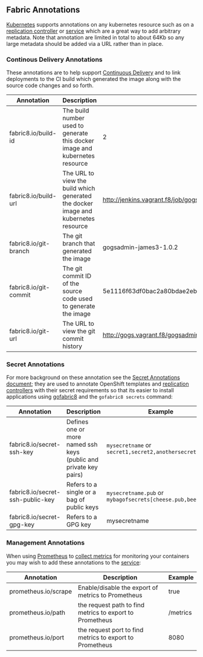 ## Fabric Annotations

<a href="http://kubernetes.io/">Kubernetes</a> supports annotations on any kubernetes resource such as on a [replication controller](replicationController.html) or [service](services.html) which are a great way to add arbitrary metadata. Note that annotation are limited in total to about 64Kb so any large metadata should be added via a URL rather than in place.

### Continous Delivery Annotations

These annotations are to help support [Continuous Delivery](cdelivery.html) and to link deployments to the CI build which generated the image along with the source code changes and so forth.

| Annotation | Description | Example |
|------------|-------------|---------|
| fabric8.io/build-id| The build number used to generate this docker image and kubernetes resource | 2 |
| fabric8.io/build-url| The URL to view the build which generated the docker image and kubernetes resource | http://jenkins.vagrant.f8/job/gogsadmin-james3/2 |
| fabric8.io/git-branch| The git branch that generated the image | gogsadmin-james3-1.0.2 |
| fabric8.io/git-commit| The git commit ID of the source code used to generate the image | 5e1116f63df0bac2a80bdae2ebdc563577bbdf3c |
| fabric8.io/git-url| The URL to view the git commit history | http://gogs.vagrant.f8/gogsadmin/james3/commit/5e1116f63df0bac2a80bdae2ebdc563577bbdf3c |

### Secret Annotations

For more background on these annotation see the [Secret Annotations document](secretAnnotations.html); they are used to annotate OpenShift templates and [replication controllers](replicationController.html) with their secret requirements so that its easier to install applications using [gofabric8](https://github.com/fabric8io/gofabric8) and the ```gofabric8 secrets``` command:

| Annotation | Description | Example |
|------------|-------------|---------|
| fabric8.io/secret-ssh-key | Defines one or more named ssh keys (public and private key pairs) | ```mysecretname``` or ```secret1,secret2,anothersecret``` |
| fabric8.io/secret-ssh-public-key | Refers to a single or a bag of public keys | ```mysecretname.pub``` or ```mybagofsecrets[cheese.pub,beer.pub]``` |
| fabric8.io/secret-gpg-key | Refers to a GPG key  | mysecretname |

### Management Annotations

When using [Prometheus](http://prometheus.io) to [collect metrics](metrics.html) for monitoring your containers you may wish to add these annotations to the [service](services.html):

| Annotation | Description | Example |
|------------|-------------|---------|
| prometheus.io/scrape | Enable/disable the export of metrics to Prometheus | true |
| prometheus.io/path | the request path to find metrics to export to Prometheus | /metrics |
| prometheus.io/port | the request port to find metrics to export to Prometheus | 8080 |

